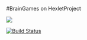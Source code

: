 #BrainGames on HexletProject

<a href="https://codeclimate.com/github/andrejs82git/project-lvl1-s204/maintainability"><img src="https://api.codeclimate.com/v1/badges/8e9ccba3ea1e500af3b2/maintainability" /></a>

[![Build Status](https://travis-ci.org/andrejs82git/project-lvl1-s204.svg?branch=master)](https://travis-ci.org/andrejs82git/project-lvl1-s204)
